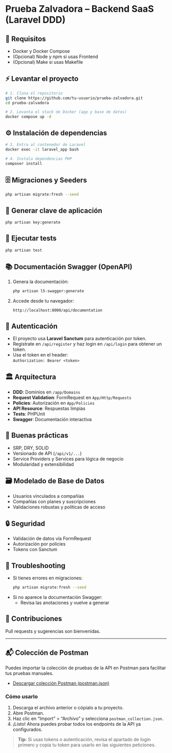 
# Prueba Zalvadora – Backend SaaS (Laravel DDD)

## 🚀 Requisitos

- Docker y Docker Compose
- (Opcional) Node y npm si usas Frontend
- (Opcional) Make si usas Makefile

## ⚡ Levantar el proyecto

```bash
# 1. Clona el repositorio
git clone https://github.com/tu-usuario/prueba-zalvadora.git
cd prueba-zalvadora

# 2. Levanta el stack de Docker (app y base de datos)
docker compose up -d
```

## ⚙️ Instalación de dependencias

```bash
# 3. Entra al contenedor de Laravel
docker exec -it laravel_app bash

# 4. Instala dependencias PHP
composer install
```

## 🗄️ Migraciones y Seeders

```bash
php artisan migrate:fresh --seed
```

## 🔑 Generar clave de aplicación

```bash
php artisan key:generate
```

## 🧪 Ejecutar tests

```bash
php artisan test
```

## 📚 Documentación Swagger (OpenAPI)

1. Genera la documentación:
    ```bash
    php artisan l5-swagger:generate
    ```
2. Accede desde tu navegador:
    ```
    http://localhost:8000/api/documentation
    ```

## 🔐 Autenticación

- El proyecto usa **Laravel Sanctum** para autenticación por token.
- Regístrate en `/api/register` y haz login en `/api/login` para obtener un token.
- Usa el token en el header:  
  `Authorization: Bearer <token>`

## 🏛️ Arquitectura

- **DDD**: Dominios en `/app/Domains`
- **Request Validation**: FormRequest en `App/Http/Requests`
- **Policies**: Autorización en `App/Policies`
- **API Resource**: Respuestas limpias
- **Tests**: PHPUnit
- **Swagger**: Documentación interactiva

## 🎯 Buenas prácticas

- SRP, DRY, SOLID
- Versionado de API (`/api/v1/...`)
- Service Providers y Services para lógica de negocio
- Modularidad y extensibilidad

## 🗃️ Modelado de Base de Datos

- Usuarios vinculados a compañías
- Compañías con planes y suscripciones
- Validaciones robustas y políticas de acceso

## 🔒 Seguridad

- Validación de datos vía FormRequest
- Autorización por policies
- Tokens con Sanctum

## 🧰 Troubleshooting

- Si tienes errores en migraciones:
    ```bash
    php artisan migrate:fresh --seed
    ```
- Si no aparece la documentación Swagger:
    - Revisa las anotaciones y vuelve a generar

## 🤝 Contribuciones

Pull requests y sugerencias son bienvenidas.

---

## 📬 Colección de Postman

Puedes importar la colección de pruebas de la API en Postman para facilitar tus pruebas manuales.

- [Descargar colección Postman (postman.json)](./postman.json)

### Cómo usarlo

1. Descarga el archivo anterior o cópialo a tu proyecto.
2. Abre Postman.
3. Haz clic en “Import” > “Archivo” y selecciona `postman_collection.json`.
4. ¡Listo! Ahora puedes probar todos los endpoints de la API ya configurados.

> **Tip:** Si usas tokens o autenticación, revisa el apartado de login primero y copia tu token para usarlo en las siguientes peticiones.